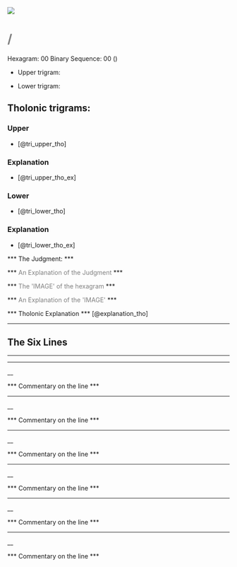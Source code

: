 

![](/assets/hexagram00.png)

# <span style="color:gray"> / </span>
Hexagram: 00
Binary Sequence: 00 ()

* Upper trigram: 

* Lower trigram: 

## <span style="brown:gray">Tholonic trigrams: </span>

### <span style="brown:gray">Upper </span>

* [@tri_upper_tho]

### <span style="brown:gray">Explanation</span>

* [@tri_upper_tho_ex]

### <span style="brown:gray">Lower </span>

* [@tri_lower_tho]

### <span style="brown:gray">Explanation</span>

* [@tri_lower_tho_ex]



*** The Judgment: ***



*** <span style="color:gray">An Explanation of the Judgment</span> ***


*** <span style="color:gray">The 'IMAGE' of the hexagram</span> ***


*** <span style="color:gray">An Explanation of the 'IMAGE'</span> ***


*** <span style="brown:gray">Tholonic Explanation </span> ***
[@explanation_tho]




---
## The Six Lines ##
---
***  ***

__

*** Commentary on the line ***


***  ***

__

*** Commentary on the line ***


***  ***

__

*** Commentary on the line ***


***  ***

__

*** Commentary on the line ***


***  ***

__

*** Commentary on the line ***


***  ***

__

*** Commentary on the line ***


